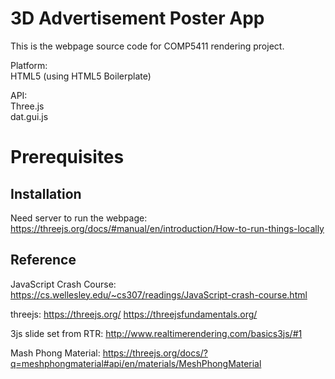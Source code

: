 # 3D Advertisement Poster App
This is the webpage source code for COMP5411 rendering project.  
  
Platform:  
HTML5 (using HTML5 Boilerplate)  
  
API:   
Three.js  
dat.gui.js

# Prerequisites
## Installation  
Need server to run the webpage:
https://threejs.org/docs/#manual/en/introduction/How-to-run-things-locally

## Reference

JavaScript Crash Course: https://cs.wellesley.edu/~cs307/readings/JavaScript-crash-course.html

threejs: https://threejs.org/
https://threejsfundamentals.org/

3js slide set from RTR: http://www.realtimerendering.com/basics3js/#1

Mash Phong Material: https://threejs.org/docs/?q=meshphongmaterial#api/en/materials/MeshPhongMaterial



